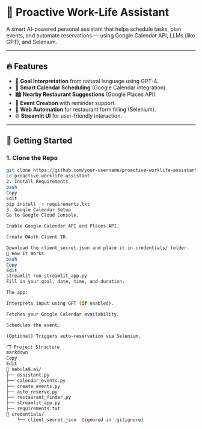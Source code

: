 # 🤖 Proactive Work-Life Assistant

A smart AI-powered personal assistant that helps schedule tasks, plan events, and automate reservations — using Google Calendar API, LLMs (like GPT), and Selenium.

---

## 🔥 Features

- 🧠 **Goal Interpretation** from natural language using GPT-4.
- 📅 **Smart Calendar Scheduling** (Google Calendar integration).
- 🏙️ **Nearby Restaurant Suggestions** (Google Places API).
- 📝 **Event Creation** with reminder support.
- 🤖 **Web Automation** for restaurant form filling (Selenium).
- 🌐 **Streamlit UI** for user-friendly interaction.

---

## 🏁 Getting Started

### 1. **Clone the Repo**

```bash
git clone https://github.com/your-username/proactive-worklife-assistant.git
cd proactive-worklife-assistant
2. Install Requirements
bash
Copy
Edit
pip install -r requirements.txt
3. Google Calendar Setup
Go to Google Cloud Console.

Enable Google Calendar API and Places API.

Create OAuth Client ID.

Download the client_secret.json and place it in credentials/ folder.
🎯 How It Works
bash
Copy
Edit
streamlit run streamlit_app.py
Fill in your goal, date, time, and duration.

The app:

Interprets input using GPT (if enabled).

Fetches your Google Calendar availability.

Schedules the event.

(Optional) Triggers auto-reservation via Selenium.

🗂️ Project Structure
markdown
Copy
Edit
📁 nebula9.ai/
├── assistant.py
├── calendar_events.py
├── create_events.py
├── auto_reserve.py
├── restaurant_finder.py
├── streamlit_app.py
├── requirements.txt
📁 credentials/
    └── client_secret.json  (ignored in .gitignore)

